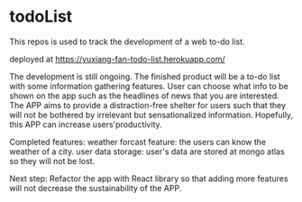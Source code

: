 # todoList
This repos is used to track the development of a web to-do list.

deployed at https://yuxiang-fan-todo-list.herokuapp.com/

The development is still ongoing. The finished product will be a to-do list with some information gathering features. User can choose what info to be shown on the app such as the headlines of news that you are interested.
The APP aims to provide a distraction-free shelter for users such that they will not be bothered by irrelevant but sensationalized information. Hopefully, this APP can increase users'productivity.

Completed features:
weather forcast feature: the users can know the weather of a city.
user data storage: user's data are stored at mongo atlas so they will not be lost. 

Next step:
Refactor the app with React library so that adding more features will not decrease the sustainability of the APP. 
